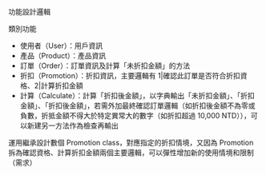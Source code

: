 功能設計邏輯

類別功能
- 使用者（User）：用戶資訊
- 產品（Product）：產品資訊
- 訂單（Order）：訂單資訊及計算「未折扣金額」的方法
- 折扣（Promotion）：折扣資訊，主要邏輯有 1|確認此訂單是否符合折扣資格、2|計算折扣金額
- 計算（Calculate）：計算「折扣後金額」，以字典輸出「未折扣金額」、「折扣金額」、「折扣後金額」，若需外加最終確認訂單邏輯（如折扣後金額不為零或負數，折抵金額不得大於特定異常大的數字（如折扣超過 10,000 NTD）），可以新建另一方法作為檢查再輸出

運用繼承設計數個 Promotion class，對應指定的折扣情境，又因為 Promotion 拆為確認資格、計算折扣金額兩個主要邏輯，可以彈性增加新的使用情境和限制（需求）